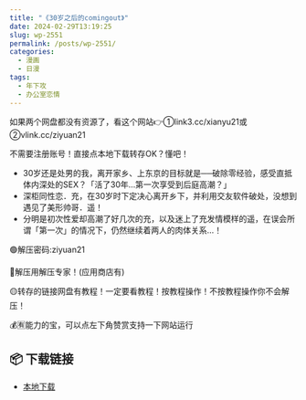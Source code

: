 ```yaml
---
title: "《30岁之后的comingout》"
date: 2024-02-29T13:19:25
slug: wp-2551
permalink: /posts/wp-2551/
categories:
  - 漫画
  - 日漫
tags:
  - 年下攻
  - 办公室恋情
---
```


如果两个网盘都没有资源了，看这个网站👉①link3.cc/xianyu21或②vlink.cc/ziyuan21

不需要注册账号！直接点本地下载转存OK？懂吧！

*   30岁还是处男的我，离开家乡、上东京的目标就是──破除零经验，感受直抵体内深处的SEX？「活了30年…第一次享受到后庭高潮？」
*   深柜同性恋．充，在30岁时下定决心离开乡下，并利用交友软件破处，没想到遇见了美形帅哥．遥！
*   分明是初次性爱却高潮了好几次的充，以及迷上了充发情模样的遥，在误会所谓「第一次」的情况下，仍然继续着两人的肉体关系…！

🟢解压密码:ziyuan21

🔵解压用解压专家！(应用商店有)

🟡转存的链接网盘有教程！一定要看教程！按教程操作！不按教程操作你不会解压！

💰🈶能力的宝，可以点左下角赞赏支持一下网站运行

## 📦 下载链接
- [本地下载](https://blziyuan21.com/pay-download/2551?key=d6446788de&down_id=0)

